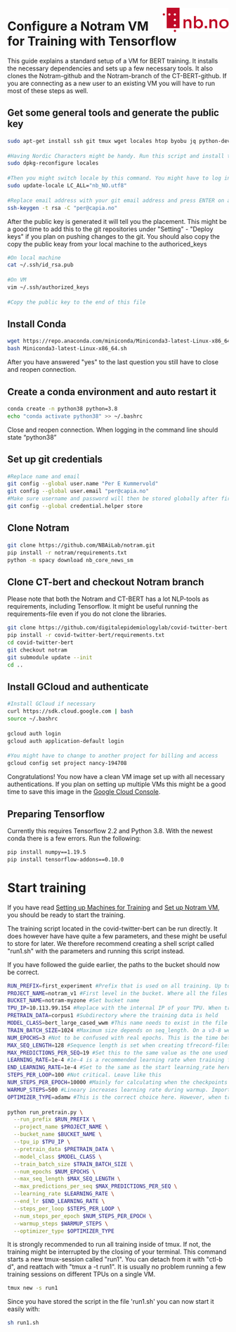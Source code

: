 [<img align="right" width="150px" src="../images/nblogo.png">](https://ai.nb.no)
# Configure a Notram VM for Training with Tensorflow
This guide explains a standard setup of a VM for BERT training. It installs the necessary dependencies and sets up a few necessary tools. It also clones the Notram-github and the Notram-branch of the CT-BERT-github. If you are connecting as a new user to an existing VM you will have to run most of these steps as well.

## Get some general tools and generate the public key
```bash
sudo apt-get install ssh git tmux wget locales htop byobu jq python-dev clang gcc pv

#Having Nordic Characters might be handy. Run this script and install the languages you need. Make sure you have nb_NO.utf8 and nn_NO.utf8 installed.
sudo dpkg-reconfigure locales

#Then you might switch locale by this command. You might have to log in and out of the ssh for this to take effect. 
sudo update-locale LC_ALL="nb_NO.utf8"

#Replace email address with your git email address and press ENTER on all questions
ssh-keygen -t rsa -C "per@capia.no"
```
After the public key is generated it will tell you the placement. This might be a good time to add this to the git repositories under "Setting" - "Deploy keys" if you plan on pushing changes to the git. You should also copy the copy the public keay from your local machine to the authoriced_keys
```bash
#On local machine
cat ~/.ssh/id_rsa.pub   

#On VM
vim ~/.ssh/authorized_keys

#Copy the public key to the end of this file
```

## Install Conda
```bash
wget https://repo.anaconda.com/miniconda/Miniconda3-latest-Linux-x86_64.sh
bash Miniconda3-latest-Linux-x86_64.sh

```
After you have answered "yes" to the last question you still have to close and reopen connection.

## Create a conda environment and auto restart it
```bash
conda create -n python38 python=3.8 
echo "conda activate python38" >> ~/.bashrc 
```
Close and reopen connection. When logging in the command line should state “python38”

## Set up git credentials
```bash
#Replace name and email
git config --global user.name "Per E Kummervold" 
git config --global user.email "per@capia.no"
#Make sure username and password will then be stored globally after first login
git config --global credential.helper store
```

## Clone Notram
```bash
git clone https://github.com/NBAiLab/notram.git
pip install -r notram/requirements.txt
python -m spacy download nb_core_news_sm
```

## Clone CT-bert and checkout Notram branch 
Please note that both the Notram and CT-BERT has a lot NLP-tools as requirements, including Tensorflow. It might be useful running the requirements-file even if you do not clone the libraries. 

```bash
git clone https://github.com/digitalepidemiologylab/covid-twitter-bert.git
pip install -r covid-twitter-bert/requirements.txt
cd covid-twitter-bert
git checkout notram
git submodule update --init
cd ..

```

## Install GCloud and authenticate
```bash
#Install GCloud if necessary
curl https://sdk.cloud.google.com | bash
source ~/.bashrc

gcloud auth login
gcloud auth application-default login 

#You might have to change to another project for billing and access
gcloud config set project nancy-194708

```
Congratulations! You now have a clean VM image set up with all necessary authentications. If you plan on setting up multiple VMs this might be a good time to save this image in the [Google Cloud Console](https://console.cloud.google.com/).


## Preparing Tensorflow

Currently this requires Tensorflow 2.2 and Python 3.8. With the newest conda there is a few errors. Run the following:
```bash
pip install numpy==1.19.5
pip install tensorflow-addons==0.10.0
  ```
  
# Start training
If you have read [Setting up Machines for Training](https://github.com/NBAiLab/notram/blob/master/setting_up_machines_for_training.md) and [Set up Notram VM](https://github.com/NBAiLab/notram/blob/master/set_up_vm.md), you should be ready to start the training.

The training script located in the covid-twitter-bert can be run directly. It does however have have quite a few parameters, and these might be useful to store for later. We therefore recommend creating a shell script called "run1.sh" with the parameters and running this script instead.

If you have followed the guide earlier, the paths to the bucket should now be correct.

```bash
RUN_PREFIX=first_experiment #Prefix that is used on all training. Up to you what to put here. Makes it easier to identify runs.
PROJECT_NAME=notram_v1 #First level in the bucket. Where all the files are kept
BUCKET_NAME=notram-myzone #Set bucket name
TPU_IP=10.113.99.154 #Replace with the internal IP of your TPU. When training on pods, use tpu_name instead
PRETRAIN_DATA=corpus1 #Subdirectory where the training data is held
MODEL_CLASS=bert_large_cased_wwm #This name needs to exist in the file called config.py. File should be self explanatory
TRAIN_BATCH_SIZE=1024 #Maximum size depends on seq_length. On a v3-8 we should go for max size. Should be dividable by 8
NUM_EPOCHS=3 #Not to be confused with real epochs. This is the time between each round, and will finish when writing a checkpoint
MAX_SEQ_LENGTH=128 #Sequence length is set when creating tfrecord-files and can not be changed here
MAX_PREDICTIONS_PER_SEQ=19 #Set this to the same value as the one used when creating the tfrecords files
LEARNING_RATE=1e-4 #1e-4 is a recommended learning rate when training from scratch with this batch size. Reduce for domain specific pre-training and scale with batch size
END_LEARNING_RATE=1e-4 #Set to the same as the start learning_rate here. Typically we would however decrease it to 0
STEPS_PER_LOOP=100 #Not critical. Leave like this
NUM_STEPS_PER_EPOCH=10000 #Mainly for calculating when the checkpoints should be written, and what should internally be considered an epoch
WARMUP_STEPS=500 #Lineary increases learning rate during warmup. Important especially when training from scratch
OPTIMIZER_TYPE=adamw #This is the correct choice here. However, when training on pods and huge batch sizes, change this to lamb

python run_pretrain.py \
  --run_prefix $RUN_PREFIX \
  --project_name $PROJECT_NAME \
  --bucket_name $BUCKET_NAME \
  --tpu_ip $TPU_IP \
  --pretrain_data $PRETRAIN_DATA \
  --model_class $MODEL_CLASS \
  --train_batch_size $TRAIN_BATCH_SIZE \
  --num_epochs $NUM_EPOCHS \
  --max_seq_length $MAX_SEQ_LENGTH \
  --max_predictions_per_seq $MAX_PREDICTIONS_PER_SEQ \
  --learning_rate $LEARNING_RATE \
  --end_lr $END_LEARNING_RATE \
  --steps_per_loop $STEPS_PER_LOOP \
  --num_steps_per_epoch $NUM_STEPS_PER_EPOCH \
  --warmup_steps $WARMUP_STEPS \
  --optimizer_type $OPTIMIZER_TYPE
  ```
  
  It is strongly recommended to run all training inside of tmux. If not, the training might be interrupted by the closing of your terminal. This command starts a new tmux-session called "run1". You can detach from it with "ctl-b d", and reattach with "tmux a -t run1". It is usually no problem running a few training sessions on different TPUs on a single VM.
  ```bash
  tmux new -s run1
  ```
  
  Since you have stored the script in the file 'run1.sh' you can now start it easily with:
  ```bash
  sh run1.sh
  ```
  
